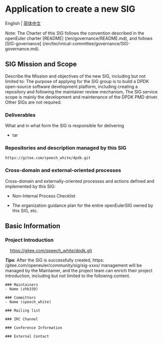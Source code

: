 
# Application to create a new SIG
English | [简体中文](./sig-template_cn.md)


Note: The Charter of this SIG follows the convention described in the openEuler charter [README] (/en/governance/README.md), and follows [SIG-governance] (/en/technical-committee/governance/SIG-governance.md).

## SIG Mission and Scope

Describe the Mission and objectives of the new SIG, including but not limited to:
The purpose of applying for the SIG group is to build a DPDK open-source software development platform, including creating a repository and following the maintainer review mechanism,
The SIG service scope is mainly the development and maintenance of the DPDK PMD driver. Other SIGs are not required. 


### Deliverables

What and in what form the SIG is responsible for delivering

- tar

### Repositories and description managed by this SIG
	https://gitee.com/speech_white/dpdk.git

### Cross-domain and external-oriented processes

Cross-domain and externally-oriented processes and actions defined and implemented by this SIG:

- Non-Internal Process Checklist

- The organization guidance plan for the entire openEulerSIG owned by this SIG, etc.


## Basic Information

### Project Introduction
    https://gitee.com/speech_white/dpdk.git

***Tips***: After the SIG is successfully created, https: /gitee.com/openeuler/community/sig/sig-xxxx/ management will be managed by the Maintainer, and the project team can enrich their project introduction, including but not limited to the following content.
```
### Maintainers
- Name (zhb339)

### Committers
- Name (speech_white)

### Mailing list

### IRC Channel

### Conference Information

### External Contact
```


